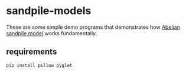 # sandpile-models

These are some simple demo programs that demonstrates how [Abelian sandpile model](https://en.wikipedia.org/wiki/Abelian_sandpile_model) works fundamentally.

## requirements

`pip install pillow pyglet`


